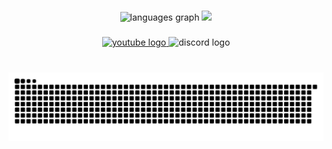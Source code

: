 ###

<div align="center">
  <img src="https://github-readme-stats.vercel.app/api/top-langs?username=ismaileke&locale=en&hide_title=false&layout=compact&card_width=320&langs_count=5&theme=dracula&hide_border=false" height="150" alt="languages graph"  />
  
<img height="150" src="https://github.com/ismaileke/ismaileke/assets/74091824/0ef38361-6eda-45b9-92d8-42a731b4b844"  />
</div>

###
<div align="center">
  <a href="https://www.youtube.com/channel/UCvkxALR_9HxpmE3PLmr-oQg" target="_blank">
    <img src="https://img.shields.io/static/v1?message=Youtube&logo=youtube&label=&color=FF0000&logoColor=white&labelColor=&style=for-the-badge" height="35" alt="youtube logo"  />
  </a>
  <img src="https://img.shields.io/static/v1?message=onedollarormysterygift&logo=discord&label=&color=7289DA&logoColor=white&labelColor=&style=for-the-badge" height="35" alt="discord logo"  />
</div>

###

<br clear="both">

<img src="https://raw.githubusercontent.com/ismaileke/ismaileke/output/snake.svg" alt="Snake animation" />

###
